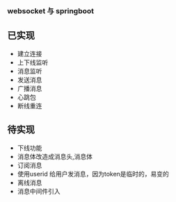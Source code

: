 ### websocket 与 springboot

## 已实现

- 建立连接
- 上下线监听
- 消息监听
- 发送消息
- 广播消息
- 心跳包
- 断线重连

## 待实现

- 下线功能
- 消息体改造成消息头,消息体
- 订阅消息
- 使用userid 给用户发消息，因为token是临时的，易变的
- 离线消息
- 消息中间件引入
